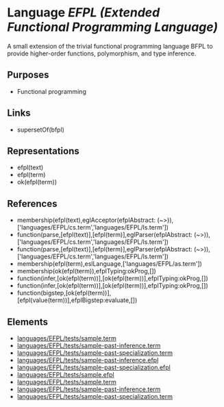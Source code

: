 # Language _EFPL (Extended Functional Programming Language)_
A small extension of the trivial functional programming language BFPL to provide higher-order functions, polymorphism, and type inference.

## Purposes
* Functional programming

## Links
* supersetOf(bfpl)

## Representations
* efpl(text)
* efpl(term)
* ok(efpl(term))

## References
* membership(efpl(text),eglAcceptor(efplAbstract: (~>)),['languages/EFPL/cs.term','languages/EFPL/ls.term'])
* function(parse,[efpl(text)],[efpl(term)],eglParser(efplAbstract: (~>)),['languages/EFPL/cs.term','languages/EFPL/ls.term'])
* function(parse,[efpl(text)],[efpl(term)],eglParser(efplAbstract: (~>)),['languages/EFPL/cs.term','languages/EFPL/ls.term'])
* membership(efpl(term),eslLanguage,['languages/EFPL/as.term'])
* membership(ok(efpl(term)),efplTyping:okProg,[])
* function(infer,[ok(efpl(term))],[ok(efpl(term))],efplTyping:okProg,[])
* function(infer,[ok(efpl(term))],[ok(efpl(term))],efplTyping:okProg,[])
* function(bigstep,[ok(efpl(term))],[efpl(value(term))],efplBigstep:evaluate,[])

## Elements
* [languages/EFPL/tests/sample.term](../../languages/EFPL/tests/sample.term)
* [languages/EFPL/tests/sample-past-inference.term](../../languages/EFPL/tests/sample-past-inference.term)
* [languages/EFPL/tests/sample-past-specialization.term](../../languages/EFPL/tests/sample-past-specialization.term)
* [languages/EFPL/tests/sample-past-inference.efpl](../../languages/EFPL/tests/sample-past-inference.efpl)
* [languages/EFPL/tests/sample-past-specialization.efpl](../../languages/EFPL/tests/sample-past-specialization.efpl)
* [languages/EFPL/tests/sample.efpl](../../languages/EFPL/tests/sample.efpl)
* [languages/EFPL/tests/sample.term](../../languages/EFPL/tests/sample.term)
* [languages/EFPL/tests/sample-past-inference.term](../../languages/EFPL/tests/sample-past-inference.term)
* [languages/EFPL/tests/sample-past-specialization.term](../../languages/EFPL/tests/sample-past-specialization.term)
